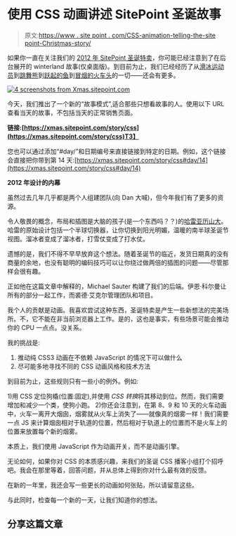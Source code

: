 # 使用 CSS 动画讲述 SitePoint 圣诞故事

> 原文:[https://www . site point . com/CSS-animation-telling-the-site point-Christmas-story/](https://www.sitepoint.com/css-animation-telling-the-sitepoint-christmas-story/)

如果你一直在关注我们的 [2012 年 SitePoint 圣诞特卖](https://xmas.sitepoint.com/)，你可能已经注意到了在后台展开的 winterland 故事(仅桌面版)。到目前为止，我们已经经历了从[滑冰运动员](https://xmas.sitepoint.com/story/css#day/2)到[跳舞熊](https://xmas.sitepoint.com/story/css#day/14)到[跃起的鱼](https://xmas.sitepoint.com/story/css#day/11)到[冒烟的火车头](https://xmas.sitepoint.com/story/css#day/9)的一切——还会有更多。

[![4 screenshots from Xmas.sitepoint.com](../Images/c3a7dd0bd643d457cc1cbccefc4435a6.png)](https://www.sitepoint.com/wp-content/uploads/2012/12/blog.jpg)

今天，我们推出了一个新的“故事模式”,适合那些只想看故事的人。使用以下 URL 查看当天的故事，不包括当天的正常销售页面。

**链接:[https://xmas.sitepoint.com/story/css](https://xmas.sitepoint.com/story/css)T3】**

您也可以通过添加“#day/”和日期编号来直接链接到特定的日期。例如，这个链接会直接把你带到第 14 天:[https://xmas.sitepoint.com/story/css#day/14](https://xmas.sitepoint.com/story/css#day/14)

**2012 年设计的内幕**

虽然过去几年几乎都是两个人组建团队(向 Dan 大喊)，但今年我们有了更多的资源。

令人敬畏的概念，布局和插图是大脑的孩子(是一个东西吗？？)的[哈雷亚历山大](https://twitter.com/the_new_harley "Harley Alexander")。哈雷的原始设计包括一个半球切换器，让你切换到阳光明媚，温暖的南半球圣诞节视图。溜冰者变成了溜冰者，打雪仗变成了打水仗。

遗憾的是，我们不得不早早放弃这个想法。随着圣诞节的临近，发货日期真的没有商量的余地，也没有聪明的编码技巧可以让你绕过做两倍的插图的问题——尽管那样会很有趣。

正如他在这篇文章中解释的，Michael Sauter 构建了我们的后端。伊恩·科尔曼让所有的部分一起工作，而裘德·艾克尔管理团队和项目。

我个人的贡献是动画。我喜欢尝试这种东西，圣诞特卖是产生一些新想法的完美场所。不，它不能在非当前浏览器上工作。是的，这也是事实，有些场景可能会推动你的 CPU 一点点。没关系。

我的挑战是:

1.  推动纯 CSS3 动画在不依赖 JavaScript 的情况下可以做什么
2.  尽可能多地寻找不同的 CSS 动画风格和技术方法

到目前为止，这些规则只有一些小的例外。例如:

1)用 CSS 定位狗橇(位置:固定),并使用 *CSS 转换*将其移动到位。然而，我们需要增加和减少一个类，使狗小跑。
2)你还会注意到，在第 8、9 和 10 天的火车动画中，火车一离开大烟囱，烟雾就从火车上消失了——就像真的烟雾一样！我们需要一点 JS 来计算烟囱相对于轨道的位置，然后相对于轨道上的位置而不是火车上的位置来放置每个新的烟雾。

本质上，我们使用 JavaScript 作为动画开关，而不是动画引擎。

无论如何，如果你对 CSS 的本质感兴趣，来我们的圣诞 CSS 播客小组打个招呼吧。我会在那里等着，回答问题，并从总体上得到你对什么最有效的反馈。

在新的一年里，我还会写一些更长的动画如何张贴，所以请留意这些。

与此同时，检查每一个新的一天，让我们知道你的想法。

## 分享这篇文章